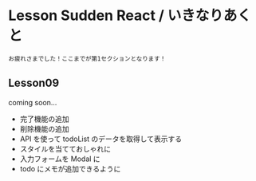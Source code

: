 # Lesson Sudden React / いきなりあくと

```
お疲れさまでした！ここまでが第1セクションとなります！
```

## Lesson09

coming soon...

- 完了機能の追加
- 削除機能の追加
- API を使って todoList のデータを取得して表示する
- スタイルを当てておしゃれに
- 入力フォームを Modal に
- todo にメモが追加できるように
